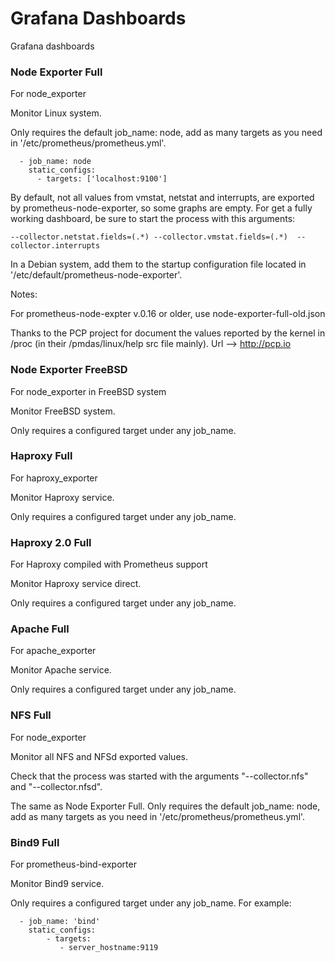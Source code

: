# Grafana Dashboards
Grafana dashboards


### Node Exporter Full

For node_exporter

Monitor Linux system.

Only requires the default job_name: node, add as many targets as you need in '/etc/prometheus/prometheus.yml'.


```
  - job_name: node
    static_configs:
      - targets: ['localhost:9100']
```

By default, not all values from vmstat, netstat and interrupts, are exported by prometheus-node-exporter, so some graphs are empty. For get a fully working dashboard, be sure to start the process with this arguments:

```
--collector.netstat.fields=(.*) --collector.vmstat.fields=(.*)  --collector.interrupts

```
In a Debian system, add them to the startup configuration file located in '/etc/default/prometheus-node-exporter'.


Notes:

For prometheus-node-expter v.0.16 or older, use node-exporter-full-old.json

Thanks to the PCP project for document the values reported by the kernel in /proc (in their /pmdas/linux/help src file mainly). Url --> http://pcp.io



### Node Exporter FreeBSD

For node_exporter in FreeBSD system

Monitor FreeBSD system.

Only requires a configured target under any job_name.



### Haproxy Full

For haproxy_exporter

Monitor Haproxy service.

Only requires a configured target under any job_name.



### Haproxy 2.0 Full

For Haproxy compiled with Prometheus support

Monitor Haproxy service direct.

Only requires a configured target under any job_name.



### Apache Full

For apache_exporter

Monitor Apache service.

Only requires a configured target under any job_name.



### NFS Full

For node_exporter

Monitor all NFS and NFSd exported values.

Check that the process was started with the arguments "--collector.nfs" and "--collector.nfsd".

The same as Node Exporter Full. Only requires the default job_name: node, add as many targets as you need in '/etc/prometheus/prometheus.yml'.



### Bind9 Full

For prometheus-bind-exporter

Monitor Bind9 service.

Only requires a configured target under any job_name. For example:

```
  - job_name: 'bind'
    static_configs:
        - targets:
           - server_hostname:9119
```
